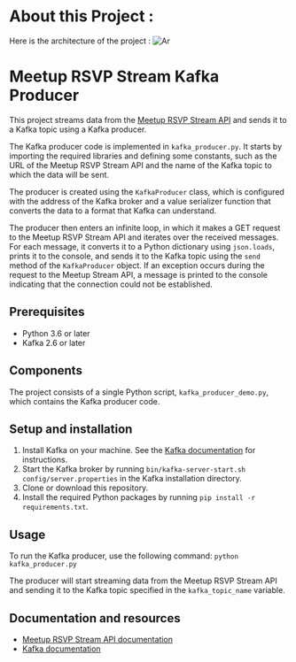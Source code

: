 # About this Project : 

Here is the architecture of the project : 
![Ar](https://user-images.githubusercontent.com/47195793/198752037-c13b6bc6-6594-4b97-89e3-dd4774dabbc6.JPG)

# Meetup RSVP Stream Kafka Producer

This project streams data from the [Meetup RSVP Stream API](https://www.meetup.com/meetup_api/docs/stream/2/rsvps/) and sends it to a Kafka topic using a Kafka producer.

The Kafka producer code is implemented in `kafka_producer.py`. It starts by importing the required libraries and defining some constants, such as the URL of the Meetup RSVP Stream API and the name of the Kafka topic to which the data will be sent.

The producer is created using the `KafkaProducer` class, which is configured with the address of the Kafka broker and a value serializer function that converts the data to a format that Kafka can understand.

The producer then enters an infinite loop, in which it makes a GET request to the Meetup RSVP Stream API and iterates over the received messages. For each message, it converts it to a Python dictionary using `json.loads`, prints it to the console, and sends it to the Kafka topic using the `send` method of the `KafkaProducer` object. If an exception occurs during the request to the Meetup Stream API, a message is printed to the console indicating that the connection could not be established.

## Prerequisites

- Python 3.6 or later
- Kafka 2.6 or later

## Components

The project consists of a single Python script, `kafka_producer_demo.py`, which contains the Kafka producer code.

## Setup and installation

1. Install Kafka on your machine. See the [Kafka documentation](https://kafka.apache.org/quickstart) for instructions.
2. Start the Kafka broker by running `bin/kafka-server-start.sh config/server.properties` in the Kafka installation directory.
3. Clone or download this repository.
4. Install the required Python packages by running `pip install -r requirements.txt`.

## Usage

To run the Kafka producer, use the following command:
`python kafka_producer.py`


The producer will start streaming data from the Meetup RSVP Stream API and sending it to the Kafka topic specified in the `kafka_topic_name` variable.

## Documentation and resources

- [Meetup RSVP Stream API documentation](https://www.meetup.com/api/general)
- [Kafka documentation](https://kafka.apache.org/documentation/)

